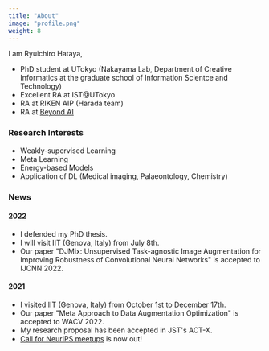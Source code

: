 ```yaml
---
title: "About"
image: "profile.png"
weight: 8
---
```


I am Ryuichiro Hataya, 
* PhD student at UTokyo (Nakayama Lab, Department of Creative Informatics at the graduate school of Information Scientce and Technology)
* Excellent RA at IST@UTokyo
* RA at RIKEN AIP (Harada team)
* RA at [Beyond AI](https://beyondai.jp/)

### Research Interests

* Weakly-supervised Learning
* Meta Learning
* Energy-based Models
* Application of DL (Medical imaging, Palaeontology, Chemistry)

### News

#### 2022

* I defended my PhD thesis.
* I will visit IIT (Genova, Italy) from July 8th.
* Our paper "DJMix: Unsupervised Task-agnostic Image Augmentation for Improving Robustness of Convolutional Neural Networks" is accepted to IJCNN 2022.

#### 2021

* I visited IIT (Genova, Italy) from October 1st to December 17th.
* Our paper "Meta Approach to Data Augmentation Optimization" is accepted to WACV 2022.
* My research proposal has been accepted in JST's ACT-X.
* [Call for NeurIPS meetups](https://neurips.cc/Conferences/2021/CallForMeetups) is now out! 
<!-- * I will present about Faster AutoAugment and its applications at [AIP Open seminar](https://c5dc59ed978213830355fc8978.doorkeeper.jp/events/115877).
* Our paper ["Graph Energy-based Model for Molecular Graph Generation"](https://openreview.net/forum?id=I2AD-xWJ2-J) is accepted at EBM workshop 2021 as a contributed talk.
* I will serve as a meetup chair for NeurIPS 2021.
* My research proposal has been accepted in JSPS's travel grant.
* My research proposals have been accepted by Microsoft Research Asia, and RIISE at UTokyo.
* We organized a NeurIPS meetup and Women in ML in Japan: https://neuripsmeetupjapan.github.io.
* Our paper "Decomposing Normal and Abnormal Features of Medical Images for Content-based Image Retrieval" is accepted at ML4H 2020. -->